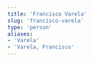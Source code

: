 ```yaml
---
title: 'Francisco Varela'
slug: 'francisco-varela'
type: 'person'
aliases:
- 'Varela'
- 'Varela, Francisco'
---
```


